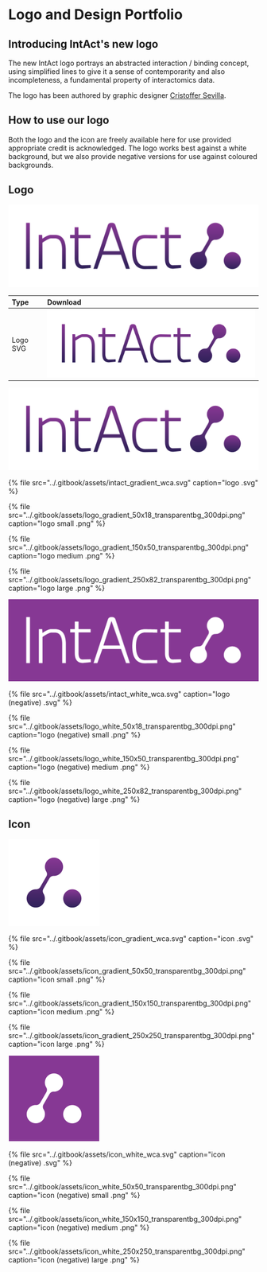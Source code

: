 # Logo and Design Portfolio

## Introducing IntAct's new logo

The new IntAct logo portrays an abstracted interaction / binding concept, using simplified lines to give it a sense of contemporarity and also incompleteness, a fundamental property of interactomics data.

The logo has been authored by graphic designer [Cristoffer Sevilla](https://www.behance.net/CristofferLSevilla).

## How to use our logo

Both the logo and the icon are freely available here for use provided appropriate credit is acknowledged. The logo works best against a white background, but we also provide negative versions for use against coloured backgrounds.

## Logo

![](../.gitbook/assets/logo_gradient_250x82_transparentbg_300dpi%20%281%29.png)

| Type | Download |
| :--- | :--- |
| Logo SVG | ![](../.gitbook/assets/intact_gradient_wca.svg)  |

![](../.gitbook/assets/intact_gradient_wca.svg)

{% file src="../.gitbook/assets/intact\_gradient\_wca.svg" caption="logo .svg" %}

{% file src="../.gitbook/assets/logo\_gradient\_50x18\_transparentbg\_300dpi.png" caption="logo small .png" %}

{% file src="../.gitbook/assets/logo\_gradient\_150x50\_transparentbg\_300dpi.png" caption="logo medium .png" %}

{% file src="../.gitbook/assets/logo\_gradient\_250x82\_transparentbg\_300dpi.png" caption="logo large .png" %}

![](../.gitbook/assets/intact_white_wca_w_bckg.png)

{% file src="../.gitbook/assets/intact\_white\_wca.svg" caption="logo \(negative\) .svg" %}

{% file src="../.gitbook/assets/logo\_white\_50x18\_transparentbg\_300dpi.png" caption="logo \(negative\) small .png" %}

{% file src="../.gitbook/assets/logo\_white\_150x50\_transparentbg\_300dpi.png" caption="logo \(negative\) medium .png" %}

{% file src="../.gitbook/assets/logo\_white\_250x82\_transparentbg\_300dpi.png" caption="logo \(negative\) large .png" %}

## Icon

![](../.gitbook/assets/icon_gradient_wca.svg)

{% file src="../.gitbook/assets/icon\_gradient\_wca.svg" caption="icon .svg" %}

{% file src="../.gitbook/assets/icon\_gradient\_50x50\_transparentbg\_300dpi.png" caption="icon small .png" %}

{% file src="../.gitbook/assets/icon\_gradient\_150x150\_transparentbg\_300dpi.png" caption="icon medium .png" %}

{% file src="../.gitbook/assets/icon\_gradient\_250x250\_transparentbg\_300dpi.png" caption="icon large .png" %}

![](../.gitbook/assets/icon_white_w_bckg.svg)

{% file src="../.gitbook/assets/icon\_white\_wca.svg" caption="icon \(negative\) .svg" %}

{% file src="../.gitbook/assets/icon\_white\_50x50\_transparentbg\_300dpi.png" caption="icon \(negative\) small .png" %}

{% file src="../.gitbook/assets/icon\_white\_150x150\_transparentbg\_300dpi.png" caption="icon \(negative\) medium .png" %}

{% file src="../.gitbook/assets/icon\_white\_250x250\_transparentbg\_300dpi.png" caption="icon \(negative\) large .png" %}

